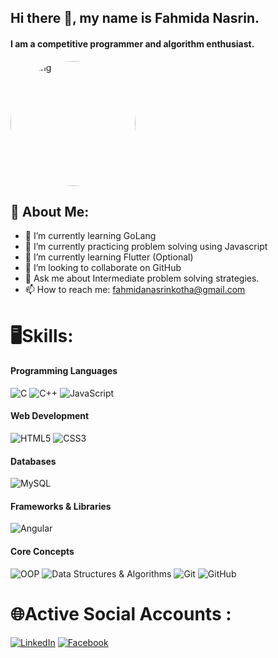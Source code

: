 

## Hi there 👋, my name is Fahmida Nasrin.
#### I am a competitive programmer and algorithm enthusiast.
<img  src="https://cdn1.vectorstock.com/i/1000x1000/98/60/young-girl-learns-web-programming-vector-23209860.jpg" alt="Coding" width="200" height="200" style="border-radius: 50%; margin-right: 20px;"/>

## 💫 About Me:

- 🔭 I’m currently learning GoLang
- 🌱 I’m currently practicing problem solving using Javascript
- 🌱 I’m currently learning Flutter (Optional)
- 👯 I’m looking to collaborate on GitHub 
- 💬 Ask me about Intermediate problem solving strategies. 
- 📫 How to reach me: fahmidanasrinkotha@gmail.com 

<!--<img align = "right" src="https://cdn1.vectorstock.com/i/1000x1000/98/60/young-girl-learns-web-programming-vector-23209860.jpg" alt="coding" width="200" height = "200">-->


# 🖥️Skills: 
<!--C / C++ / JS / HTML / CSS / MySQL / Basic Angular / DSA / OOP-->

#### Programming Languages
![C](https://img.shields.io/badge/C-A8B9CC?style=for-the-badge&logo=c&logoColor=white)
![C++](https://img.shields.io/badge/C++-00599C?style=for-the-badge&logo=c%2B%2B&logoColor=white)
![JavaScript](https://img.shields.io/badge/JavaScript-F7DF1E?style=for-the-badge&logo=javascript&logoColor=black)

#### Web Development
![HTML5](https://img.shields.io/badge/HTML5-E34F26?style=for-the-badge&logo=html5&logoColor=white)
![CSS3](https://img.shields.io/badge/CSS3-1572B6?style=for-the-badge&logo=css3&logoColor=white)

#### Databases
![MySQL](https://img.shields.io/badge/MySQL-9b59b6?style=for-the-badge&logo=mysql&logoColor=white)

#### Frameworks & Libraries
![Angular](https://img.shields.io/badge/Angular-Basic-DD0031?style=for-the-badge&logo=angular&logoColor=white)

#### Core Concepts
![OOP](https://img.shields.io/badge/OOP-9b59b6?style=for-the-badge)
![Data Structures & Algorithms](https://img.shields.io/badge/DSA-blue?style=for-the-badge)
![Git](https://img.shields.io/badge/Git-F05032?style=for-the-badge&logo=git&logoColor=white)
![GitHub](https://img.shields.io/badge/GitHub-181717?style=for-the-badge&logo=github&logoColor=white)





# 🌐Active Social Accounts :
<!--[![Twitter](https://img.shields.io/badge/Twitter-ffffff?style=for-the-badge&logo=twitter&logoColor=blue)](https://twitter.com/yourusername)-->
[![LinkedIn](https://img.shields.io/badge/LinkedIn-ffffff?style=for-the-badge&logo=linkedin&logoColor=blue)](https://www.linkedin.com/in/fahmidanasrinkothacse/)
[![Facebook](https://img.shields.io/badge/Facebook-ffffff?style=for-the-badge&logo=facebook&logoColor=blue)](https://www.facebook.com/twitwin.kothakoly/)




<!--[![Top Langs](https://github-readme-stats.vercel.app/api/top-langs/?username=FNKOTHA)](https://github.com/anuraghazra/github-readme-stats)

![GitHub stats](https://github-readme-stats.vercel.app/api?username=FNKOTHA&show_icons=true&count_private=true)  

![GitHub metrics](https://metrics.lecoq.io/FNKOTHA)  

![GitHub streak stats](https://streak-stats.demolab.com/?user=FNKOTHA)  -->



